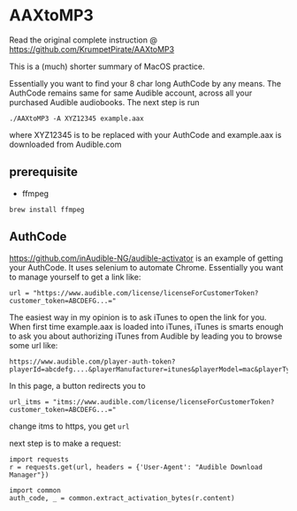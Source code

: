 # AAXtoMP3
Read the original complete instruction @ https://github.com/KrumpetPirate/AAXtoMP3

This is a (much) shorter summary of MacOS practice.

Essentially you want to find your 8 char long AuthCode by any means.
The AuthCode remains same for same Audible account, across all your purchased Audible audiobooks.
The next step is run 
```
./AAXtoMP3 -A XYZ12345 example.aax
```
where XYZ12345 is to be replaced with your AuthCode and example.aax is downloaded from Audible.com

## prerequisite
* ffmpeg
```
brew install ffmpeg
```

## AuthCode
https://github.com/inAudible-NG/audible-activator is an example of getting your AuthCode. It uses selenium to automate Chrome.
Essentially you want to manage yourself to get a link like:

```python3
url = "https://www.audible.com/license/licenseForCustomerToken?customer_token=ABCDEFG...="
```

The easiest way in my opinion is to ask iTunes to open the link for you. When first time example.aax is loaded into iTunes, iTunes is smarts enough to ask you about authorizing iTunes from Audible by leading you to browse some url like:

```
https://www.audible.com/player-auth-token?playerId=abcdefg....&playerManufacturer=itunes&playerModel=mac&playerType=software&serial=&
```
In this page, a button <authorize iTunes> redirects you to 
    
```python3
url_itms = "itms://www.audible.com/license/licenseForCustomerToken?customer_token=ABCDEFG...="
```
change itms to https, you get ```url```

next step is to make a request:

```python3
import requests
r = requests.get(url, headers = {'User-Agent': "Audible Download Manager"})

import common
auth_code, _ = common.extract_activation_bytes(r.content)
```


